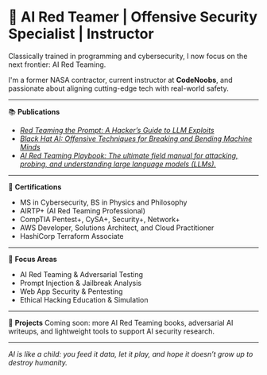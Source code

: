 # 👾 **AI Red Teamer | Offensive Security Specialist | Instructor**  
Classically trained in programming and cybersecurity, I now focus on the next frontier: AI Red Teaming.

I'm a former NASA contractor, current instructor at **CodeNoobs**, and passionate about aligning cutting-edge tech with real-world safety.

---

📚 **Publications**
- [*Red Teaming the Prompt: A Hacker’s Guide to LLM Exploits*](https://github.com/randalltr/red-teaming-the-prompt)
- [*Black Hat AI: Offensive Techniques for Breaking and Bending Machine Minds*](https://github.com/randalltr/black-hat-ai)
- [*AI Red Teaming Playbook: The ultimate field manual for attacking, probing, and understanding large language models (LLMs).*](https://github.com/randalltr/ai-red-teaming-playbook)

---

🔐 **Certifications**
- MS in Cybersecurity, BS in Physics and Philosophy  
- AIRTP+ (AI Red Teaming Professional)  
- CompTIA Pentest+, CySA+, Security+, Network+  
- AWS Developer, Solutions Architect, and Cloud Practitioner 
- HashiCorp Terraform Associate

---

🧠 **Focus Areas**
- AI Red Teaming & Adversarial Testing  
- Prompt Injection & Jailbreak Analysis  
- Web App Security & Pentesting  
- Ethical Hacking Education & Simulation  

---

🔬 **Projects**
Coming soon: more AI Red Teaming books, adversarial AI writeups, and lightweight tools to support AI security research.

---

*AI is like a child: you feed it data, let it play, and hope it doesn’t grow up to destroy humanity.*
